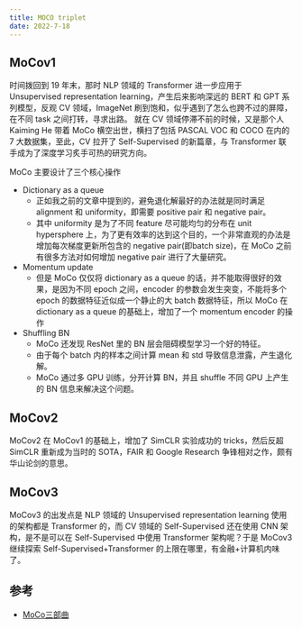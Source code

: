 ```yaml
---
title: MOCO triplet
date: 2022-7-18
---
```


## MoCov1

时间拨回到 19 年末，那时 NLP 领域的 Transformer 进一步应用于 Unsupervised representation learning，产生后来影响深远的 BERT 和 GPT 系列模型，反观 CV 领域，ImageNet 刷到饱和，似乎遇到了怎么也跨不过的屏障，在不同 task 之间打转，寻求出路。
就在 CV 领域停滞不前的时候，又是那个人 Kaiming He 带着 MoCo 横空出世，横扫了包括 PASCAL VOC 和 COCO 在内的 7 大数据集，至此，CV 拉开了 Self-Supervised 的新篇章，与 Transformer 联手成为了深度学习炙手可热的研究方向。

MoCo 主要设计了三个核心操作

- Dictionary as a queue
  - 正如我之前的文章中提到的，避免退化解最好的办法就是同时满足 alignment 和 uniformity，即需要 positive pair 和 negative pair。
  - 其中 uniformity 是为了不同 feature 尽可能均匀的分布在 unit hypersphere 上，为了更有效率的达到这个目的，一个非常直观的办法是增加每次梯度更新所包含的 negative pair(即batch size)，在 MoCo 之前有很多方法对如何增加 negative pair 进行了大量研究。
- Momentum update
  - 但是 MoCo 仅仅将 dictionary as a queue 的话，并不能取得很好的效果，是因为不同 epoch 之间，encoder 的参数会发生突变，不能将多个 epoch 的数据特征近似成一个静止的大 batch 数据特征，所以 MoCo 在 dictionary as a queue 的基础上，增加了一个 momentum encoder 的操作
- Shuffling BN
  - MoCo 还发现 ResNet 里的 BN 层会阻碍模型学习一个好的特征。
  - 由于每个 batch 内的样本之间计算 mean 和 std 导致信息泄露，产生退化解。
  - MoCo 通过多 GPU 训练，分开计算 BN，并且 shuffle 不同 GPU 上产生的 BN 信息来解决这个问题。

## MoCov2

MoCov2 在 MoCov1 的基础上，增加了 SimCLR 实验成功的 tricks，然后反超 SimCLR 重新成为当时的 SOTA，FAIR 和 Google Research 争锋相对之作，颇有华山论剑的意思。

## MoCov3

MoCov3 的出发点是 NLP 领域的 Unsupervised representation learning 使用的架构都是 Transformer 的，而 CV 领域的 Self-Supervised 还在使用 CNN 架构，是不是可以在 Self-Supervised 中使用 Transformer 架构呢？于是 MoCov3 继续探索 Self-Supervised+Transformer 的上限在哪里，有金融+计算机内味了。




## 参考

- [MoCo三部曲](https://zhuanlan.zhihu.com/p/365886585)